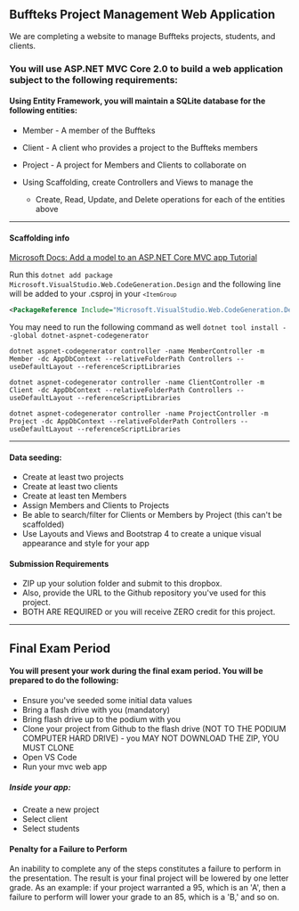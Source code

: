## Buffteks Project Management Web Application

We are completing a website to manage Buffteks projects, students, and clients.

### You will use ASP.NET MVC Core 2.0 to build a web application subject to the following requirements:

#### Using Entity Framework,  you will maintain a SQLite database for the following entities:
* Member - A member of the Buffteks
* Client - A client who provides a project to the Buffteks members
* Project - A project for Members and Clients to collaborate on

* Using Scaffolding, create Controllers and Views to manage the 
    * Create, Read, Update, and Delete operations for each of the entities above

___________________________________________________________________________________________________

#### Scaffolding info

[Microsoft Docs:  Add a model to an ASP.NET Core MVC app Tutorial](https://docs.microsoft.com/en-us/aspnet/core/tutorials/first-mvc-app-xplat/adding-model?view=aspnetcore-2.1#prepare-the-project-for-scaffolding)

Run this ` dotnet add package Microsoft.VisualStudio.Web.CodeGeneration.Design ` and the following line will be added to your .csproj in your <code>`<ItemGroup`</code>
```xml
<PackageReference Include="Microsoft.VisualStudio.Web.CodeGeneration.Design" Version="2.1.6" /> 
```

You may need to run the following command as well ` dotnet tool install --global dotnet-aspnet-codegenerator ` 

```
dotnet aspnet-codegenerator controller -name MemberController -m Member -dc AppDbContext --relativeFolderPath Controllers --useDefaultLayout --referenceScriptLibraries

dotnet aspnet-codegenerator controller -name ClientController -m Client -dc AppDbContext --relativeFolderPath Controllers --useDefaultLayout --referenceScriptLibraries

dotnet aspnet-codegenerator controller -name ProjectController -m Project -dc AppDbContext --relativeFolderPath Controllers --useDefaultLayout --referenceScriptLibraries
```

___________________________________________________________________________________________________
    
#### Data seeding:
* Create at least two projects
* Create at least two clients
* Create at least ten Members
* Assign Members and Clients to Projects
* Be able to search/filter for Clients or Members by Project (this can't be scaffolded)
* Use Layouts and Views and Bootstrap 4 to create a unique visual appearance and style for your app

#### Submission Requirements

* ZIP up your solution folder and submit to this dropbox.
* Also, provide the URL to the Github repository you've used for this project. 
* BOTH ARE REQUIRED or you will receive ZERO credit for this project.

____________________________________________________________________________________________________
## Final Exam Period

#### You will present your work during the final exam period. You will be prepared to do the following:

* Ensure you've seeded some initial data values
* Bring a flash drive with you (mandatory)
* Bring flash drive up to the podium with you
* Clone your project from Github to the flash drive (NOT TO THE PODIUM COMPUTER HARD DRIVE) - you MAY NOT DOWNLOAD THE ZIP, YOU MUST CLONE
* Open VS Code
* Run your mvc web app

##### Inside your app:
* Create a new project
* Select client
* Select students

#### Penalty for a Failure to Perform

An inability to complete any of the steps constitutes a failure to perform in the presentation.  The result is your final project will be lowered by one letter grade.  As an example: if your project warranted a 95, which is an 'A', then a failure to perform will lower your grade to an 85, which is a 'B,' and so on.



